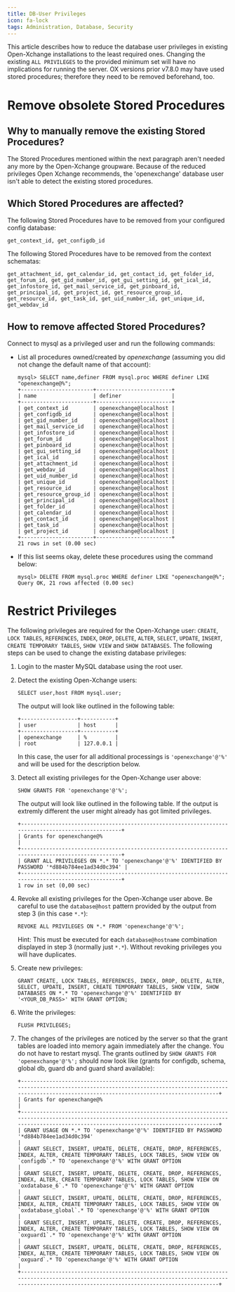 ```yaml
---
title: DB-User Privileges
icon: fa-lock
tags: Administration, Database, Security
---
```


This article describes how to reduce the database user privileges in existing Open-Xchange installations to the least required ones. Changing the existing ``ALL PRIVILEGES`` to the provided minimum set will have no implications for running the server. OX versions prior v7.8.0 may have used stored procedures; therefore they need to be removed beforehand, too.

# Remove obsolete Stored Procedures

## Why to manually remove the existing Stored Procedures?

The Stored Procedures mentioned within the next paragraph aren't needed any more by the Open-Xchange groupware. Because of the reduced privileges Open Xchange recommends, the  'openexchange' database user isn't able to detect the existing stored procedures.

## Which Stored Procedures are affected?

The following Stored Procedures have to be removed from your configured config database:

```
get_context_id, get_configdb_id
```

The following Stored Procedures have to be removed from the context schematas:

```
get_attachment_id, get_calendar_id, get_contact_id, get_folder_id, get_forum_id, get_gid_number_id, get_gui_setting_id, get_ical_id, get_infostore_id, get_mail_service_id, get_pinboard_id, get_principal_id, get_project_id, get_resource_group_id, get_resource_id, get_task_id, get_uid_number_id, get_unique_id, get_webdav_id
```

## How to remove affected Stored Procedures?

Connect to mysql as a privileged user and run the following commands:

* List all procedures owned/created by *openexchange* (assuming you did not change the default name of that account):

   ```
   mysql> SELECT name,definer FROM mysql.proc WHERE definer LIKE "openexchange@%";
   +-----------------------+------------------------+
   | name                  | definer                |
   +-----------------------+------------------------+
   | get_context_id        | openexchange@localhost |
   | get_configdb_id       | openexchange@localhost |
   | get_gid_number_id     | openexchange@localhost |
   | get_mail_service_id   | openexchange@localhost |
   | get_infostore_id      | openexchange@localhost |
   | get_forum_id          | openexchange@localhost |
   | get_pinboard_id       | openexchange@localhost |
   | get_gui_setting_id    | openexchange@localhost |
   | get_ical_id           | openexchange@localhost |
   | get_attachment_id     | openexchange@localhost |
   | get_webdav_id         | openexchange@localhost |
   | get_uid_number_id     | openexchange@localhost |
   | get_unique_id         | openexchange@localhost |
   | get_resource_id       | openexchange@localhost |
   | get_resource_group_id | openexchange@localhost |
   | get_principal_id      | openexchange@localhost |
   | get_folder_id         | openexchange@localhost |
   | get_calendar_id       | openexchange@localhost |
   | get_contact_id        | openexchange@localhost |
   | get_task_id           | openexchange@localhost |
   | get_project_id        | openexchange@localhost |
   +-----------------------+------------------------+
   21 rows in set (0.00 sec)
   ```

* If this list seems okay, delete these procedures using the command below:

   ```
   mysql> DELETE FROM mysql.proc WHERE definer LIKE "openexchange@%";
   Query OK, 21 rows affected (0.00 sec)
   ```


# Restrict Privileges 

The following privileges are required for the Open-Xchange user: ``CREATE``, ``LOCK TABLES``, ``REFERENCES``, ``INDEX``, ``DROP``, ``DELETE``, ``ALTER``, ``SELECT``, ``UPDATE``, ``INSERT``, ``CREATE TEMPORARY TABLES``, ``SHOW VIEW`` and ``SHOW DATABASES``. The following steps can be used to change the existing database privileges:

1. Login to the master MySQL database using the root user.

2. Detect the existing Open-Xchange users: 

   ``SELECT user,host FROM mysql.user;``

   The output will look like outlined in the following table:
   
   ```
   +------------------+-----------+
   | user             | host      |
   +------------------+-----------+
   | openexchange     | %         |
   | root             | 127.0.0.1 |
   ```
   
   In this case, the user for all additional processings is ``'openexchange'@'%'`` and will be used for the description below.

3. Detect all existing privileges for the Open-Xchange user above: 

   ``SHOW GRANTS FOR 'openexchange'@'%';``

   The output will look like outlined in the following table. If the output is extremly different the user might already has got limited privileges.
   
   ```
   +---------------------------------------------------------------------------------------------------+
   | Grants for openexchange@%                                                                         |
   +---------------------------------------------------------------------------------------------------+
   | GRANT ALL PRIVILEGES ON *.* TO 'openexchange'@'%' IDENTIFIED BY PASSWORD '*d884b784ee1ad34d0c394' |
   +---------------------------------------------------------------------------------------------------+
   1 row in set (0,00 sec)
   ```

4. Revoke all existing privileges for the Open-Xchange user above. Be careful to use the ``database@host`` pattern provided by the output from step 3 (in this case ``*.*``):

   ``REVOKE ALL PRIVILEGES ON *.* FROM 'openexchange'@'%';``

   Hint: This must be executed for each ``database@hostname`` combination displayed in step 3 (normally just ``*.*``). Without revoking privileges you will have duplicates.

5. Create new privileges: 
   
   ``GRANT CREATE, LOCK TABLES, REFERENCES, INDEX, DROP, DELETE, ALTER, SELECT, UPDATE, INSERT, CREATE TEMPORARY TABLES, SHOW VIEW, SHOW DATABASES ON *.* TO 'openexchange'@'%' IDENTIFIED BY '<YOUR_DB_PASS>' WITH GRANT OPTION;`` 

6. Write the privileges: 
   
   ``FLUSH PRIVILEGES;``

7. The changes of the privileges are noticed by the server so that the grant tables are loaded into memory again immediately after the change. You do not have to restart mysql. The grants outlined by ``SHOW GRANTS FOR 'openexchange'@'%';`` should now look like (grants for configdb, schema, global db, guard db and guard shard available): 
   
   ```
   +-----------------------------------------------------------------------------------------------------------------------------------------------------------------------------------------------------+
   | Grants for openexchange@%                                                                                                                                                                           |
   +-----------------------------------------------------------------------------------------------------------------------------------------------------------------------------------------------------+
   | GRANT USAGE ON *.* TO 'openexchange'@'%' IDENTIFIED BY PASSWORD '*d884b784ee1ad34d0c394'                                                                                                            |
   | GRANT SELECT, INSERT, UPDATE, DELETE, CREATE, DROP, REFERENCES, INDEX, ALTER, CREATE TEMPORARY TABLES, LOCK TABLES, SHOW VIEW ON `configdb`.* TO 'openexchange'@'%' WITH GRANT OPTION               |
   | GRANT SELECT, INSERT, UPDATE, DELETE, CREATE, DROP, REFERENCES, INDEX, ALTER, CREATE TEMPORARY TABLES, LOCK TABLES, SHOW VIEW ON `oxdatabase_6`.* TO 'openexchange'@'%' WITH GRANT OPTION           |
   | GRANT SELECT, INSERT, UPDATE, DELETE, CREATE, DROP, REFERENCES, INDEX, ALTER, CREATE TEMPORARY TABLES, LOCK TABLES, SHOW VIEW ON `oxdatabase_global`.* TO 'openexchange'@'%' WITH GRANT OPTION      |
   | GRANT SELECT, INSERT, UPDATE, DELETE, CREATE, DROP, REFERENCES, INDEX, ALTER, CREATE TEMPORARY TABLES, LOCK TABLES, SHOW VIEW ON `oxguard1`.* TO 'openexchange'@'%' WITH GRANT OPTION               |
   | GRANT SELECT, INSERT, UPDATE, DELETE, CREATE, DROP, REFERENCES, INDEX, ALTER, CREATE TEMPORARY TABLES, LOCK TABLES, SHOW VIEW ON `oxguard`.* TO 'openexchange'@'%' WITH GRANT OPTION                |
   +-----------------------------------------------------------------------------------------------------------------------------------------------------------------------------------------------------+
   ```
